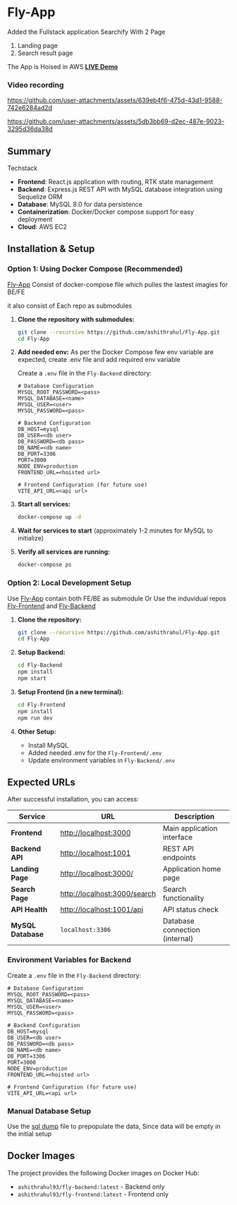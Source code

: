 # Fly-App

Added the Fullstack application Searchify With 2 Page 
1. Landing page 
2. Search result page


The App is Hoised in AWS  **[LIVE Demo](http://54.237.209.95/)**



### Video recording
https://github.com/user-attachments/assets/639eb4f6-475d-43d1-9588-742e6284ad2d


https://github.com/user-attachments/assets/5db3bb69-d2ec-487e-9023-3295d36da38d


## Summary

Techstack

- **Frontend**: React.js application with routing, RTK state management
- **Backend**: Express.js REST API with MySQL database integration using Sequelize ORM
- **Database**: MySQL 8.0 for data persistence
- **Containerization**: Docker/Docker compose support for easy deployment
- **Cloud**: AWS EC2

## Installation & Setup


### Option 1: Using Docker Compose (Recommended)

 [Fly-App](https://github.com/ashithrahul/Fly-App.git) Consist of docker-compose file which pulles the lastest imagies for BE/FE

 it also consist of Each repo as submodules 

1. **Clone the repository with submodules:**
   ```bash
   git clone --recursive https://github.com/ashithrahul/Fly-App.git
   cd Fly-App
   ```

2. **Add needed env:**
   As per the Docker Compose few env variable are expected, create .env file and add required env variable

   Create a `.env` file in the `Fly-Backend` directory:

     ```env
     # Database Configuration
     MYSQL_ROOT_PASSWORD=<pass>
     MYSQL_DATABASE=<name>
     MYSQL_USER=<user>
     MYSQL_PASSWORD=<pass>
     
     # Backend Configuration
     DB_HOST=mysql
     DB_USER=<db user>
     DB_PASSWORD=<db pass>
     DB_NAME=<db name>
     DB_PORT=3306
     PORT=3000
     NODE_ENV=production
     FRONTEND_URL=<hoisted url>
     
     # Frontend Configuration (for future use)
     VITE_API_URL=<api url>
     
     ```

3. **Start all services:**
   ```bash
   docker-compose up -d
   ```

4. **Wait for services to start** (approximately 1-2 minutes for MySQL to initialize)

5. **Verify all services are running:**
   ```bash
   docker-compose ps
   ```

### Option 2: Local Development Setup

Use  [Fly-App](https://github.com/ashithrahul/Fly-App.git) contain both FE/BE as submodule Or 
Use the induvidual repos [Fly-Frontend](https://github.com/ashithrahul/Fly-Frontend) and [Fly-Backend](https://github.com/ashithrahul/Fly-Backend)


1. **Clone the repository:**
   ```bash
   git clone --recursive https://github.com/ashithrahul/Fly-App.git
   cd Fly-App
   ```

2. **Setup Backend:**
   ```bash
   cd Fly-Backend
   npm install
   npm start
   ```

3. **Setup Frontend (in a new terminal):**
   ```bash
   cd Fly-Frontend
   npm install
   npm run dev
   ```

4. **Other Setup:**
   - Install MySQL
   - Added needed .env for the `Fly-Frontend/.env`
   - Update environment variables in `Fly-Backend/.env`

## Expected URLs

After successful installation, you can access:

| Service | URL | Description |
|---------|-----|-------------|
| **Frontend** | [http://localhost:3000](http://localhost:3000) | Main application interface |
| **Backend API** | [http://localhost:1001](http://localhost:1001) | REST API endpoints |
| **Landing Page** | [http://localhost:3000/](http://localhost:3000/) | Application home page |
| **Search Page** | [http://localhost:3000/search](http://localhost:3000/search) | Search functionality |
| **API Health** | [http://localhost:1001/api](http://localhost:1001/api) | API status check |
| **MySQL Database** | `localhost:3306` | Database connection (internal) |

### Environment Variables for Backend

Create a `.env` file in the `Fly-Backend` directory:

```env
# Database Configuration
MYSQL_ROOT_PASSWORD=<pass>
MYSQL_DATABASE=<name>
MYSQL_USER=<user>
MYSQL_PASSWORD=<pass>

# Backend Configuration
DB_HOST=mysql
DB_USER=<db user>
DB_PASSWORD=<db pass>
DB_NAME=<db name>
DB_PORT=3306
PORT=3000
NODE_ENV=production
FRONTEND_URL=<hoisted url>

# Frontend Configuration (for future use)
VITE_API_URL=<api url>

```
### Manual Database Setup

Use the [sql dump](https://github.com/ashithrahul/Fly-App/blob/main/items_backup.sql) file to prepopulate the data, Since data will be empty in the initial setup 


## Docker Images

The project provides the following Docker images on Docker Hub:
- `ashithrahul93/fly-backend:latest` - Backend only
- `ashithrahul93/fly-frontend:latest` - Frontend only
